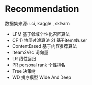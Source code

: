 #  Recommendation 
  数据集来源: uci, kaggle , sklearn
- LFM     基于邻域个性化召回算法
- CF     1) 协同过滤算法   2) 基于item或user
- ContentBased  基于内容推荐算法
- Iteam2Vec     词向量
- LR            线性回归
- PR personal rank    个性排名
- Tree  决策树
- WD    排序模型     Wide And Deep

